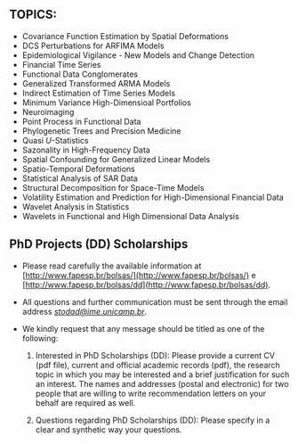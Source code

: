 ## TOPICS:

- Covariance Function Estimation by Spatial Deformations
- DCS Perturbations for ARFIMA Models
- Epidemiological Vigilance - New Models and Change Detection
- Financial Time Series
- Functional Data Conglomerates
- Generalized Transformed ARMA Models
- Indirect Estimation of Time Series Models
- Minimum Variance High-Dimensioal Portfolios
- Neuroimaging
- Point Process in Functional Data
- Phylogenetic Trees and Precision Medicine
- Quasi *U*-Statistics
- Sazonality in High-Frequency Data
- Spatial Confounding for Generalized Linear Models
- Spatio-Temporal Deformations
- Statistical Analysis of SAR Data
- Structural Decomposition for Space-Time Models
- Volatility Estimation and Prediction for High-Dimensional Financial Data
- Wavelet Analysis in Statistics
- Wavelets in Functional and High Dimensional Data Analysis

## PhD Projects (DD) Scholarships

-   Please read carefully the available information at [http://www.fapesp.br/bolsas/](http://www.fapesp.br/bolsas/) e
    [http://www.fapesp.br/bolsas/dd](http://www.fapesp.br/bolsas/dd).

-   All questions and further communication must be sent through the
    email address [*stodad@ime.unicamp.br*](mailto:stodad@ime.unicamp.br).

-   We kindly request that any message should be titled as one of the
    following:

    1.  Interested in PhD Scholarships (DD):
        Please provide a current CV (pdf file), current and official academic records
        (pdf), the research topic in which you may be interested and a brief
        justification for such an interest. The names and addresses (postal
        and electronic) for two people that are willing to write
        recommendation letters on your behalf are required as well.

    2.  Questions regarding PhD Scholarships (DD):
        Please specify in a clear and synthetic way your questions.